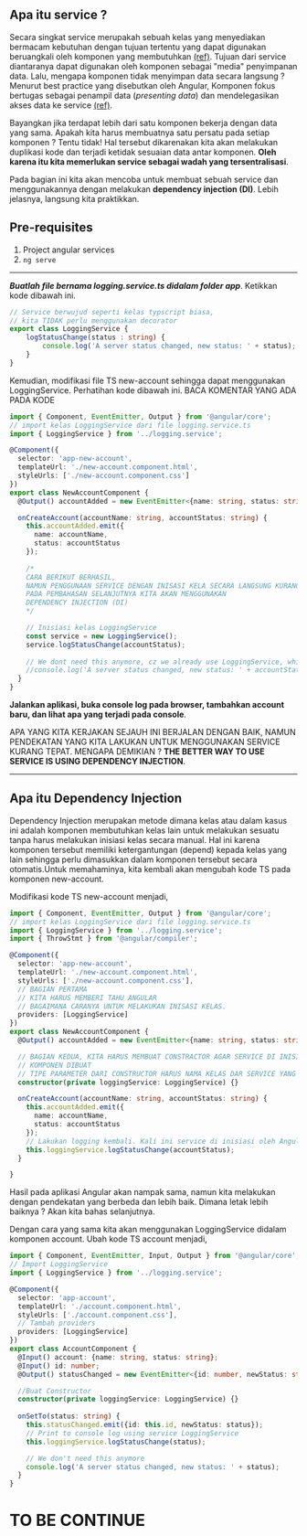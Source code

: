 ## Apa itu service ?
Secara singkat service merupakah sebuah kelas yang menyediakan bermacam kebutuhan dengan tujuan tertentu yang dapat digunakan beruangkali oleh komponen yang membutuhkan [(ref)](https://angular.io/guide/architecture-services). Tujuan dari service diantaranya dapat digunakan oleh komponen sebagai "media" penyimpanan data. Lalu, mengapa komponen tidak menyimpan data secara langsung ? Menurut best practice yang disebutkan oleh Angular, Komponen fokus bertugas sebagai penampil data (_presenting data_) dan mendelegasikan akses data ke service [(ref)](https://angular.io/tutorial/toh-pt4).

Bayangkan jika terdapat lebih dari satu komponen bekerja dengan data yang sama. Apakah kita harus membuatnya satu persatu pada setiap komponen ? Tentu tidak! Hal tersebut dikarenakan kita akan melakukan duplikasi kode dan terjadi ketidak sesuaian data antar komponen. **Oleh karena itu kita memerlukan service sebagai wadah yang tersentralisasi**.

Pada bagian ini kita akan mencoba untuk membuat sebuah service dan menggunakannya dengan melakukan **dependency injection (DI)**. Lebih jelasnya, langsung kita praktikkan.

## Pre-requisites
1. Project angular services
1. `ng serve`

***

_**Buatlah file bernama logging.service.ts didalam folder app**_. Ketikkan kode dibawah ini.
```typescript
// Service berwujud seperti kelas typscript biasa, 
// kita TIDAK perlu menggunakan decorator
export class LoggingService {
    logStatusChange(status : string) {
        console.log('A server status changed, new status: ' + status);
    }
}
```
Kemudian, modifikasi file TS new-account sehingga dapat menggunakan LoggingService. Perhatihan kode dibawah ini. BACA KOMENTAR YANG ADA PADA KODE
```typescript
import { Component, EventEmitter, Output } from '@angular/core';
// import kelas LoggingService dari file logging.service.ts
import { LoggingService } from '../logging.service';

@Component({
  selector: 'app-new-account',
  templateUrl: './new-account.component.html',
  styleUrls: ['./new-account.component.css']
})
export class NewAccountComponent {
  @Output() accountAdded = new EventEmitter<{name: string, status: string}>();

  onCreateAccount(accountName: string, accountStatus: string) {
    this.accountAdded.emit({
      name: accountName,
      status: accountStatus
    });
    
    /*
    CARA BERIKUT BERHASIL, 
    NAMUN PENGGUNAAN SERVICE DENGAN INISASI KELA SECARA LANGSUNG KURANG TEPAT
    PADA PEMBAHASAN SELANJUTNYA KITA AKAN MENGGUNAKAN
    DEPENDENCY INJECTION (DI)
    */

    // Inisiasi kelas LoggingService
    const service = new LoggingService();
    service.logStatusChange(accountStatus);
    
    // We dont need this anymore, cz we already use LoggingService, which is the same
    //console.log('A server status changed, new status: ' + accountStatus);
  }
}
```
**Jalankan aplikasi, buka console log pada browser, tambahkan account baru, dan lihat apa yang terjadi pada console**.

APA YANG KITA KERJAKAN SEJAUH INI BERJALAN DENGAN BAIK, NAMUN PENDEKATAN YANG KITA LAKUKAN UNTUK MENGGUNAKAN SERVICE KURANG TEPAT. MENGAPA DEMIKIAN ? **THE BETTER WAY TO USE SERVICE IS USING DEPENDENCY INJECTION**.

***
## Apa itu Dependency Injection
Dependency Injection merupakan metode dimana kelas atau dalam kasus ini adalah komponen membutuhkan kelas lain untuk melakukan sesuatu tanpa harus melakukan inisiasi kelas secara manual. Hal ini karena komponen tersebut memiliki ketergantungan (depend) kepada kelas yang lain sehingga perlu dimasukkan dalam komponen tersebut secara otomatis.Untuk memahaminya, kita kembali akan mengubah kode TS pada komponen new-account.

Modifikasi kode TS new-account menjadi,
```typescript
import { Component, EventEmitter, Output } from '@angular/core';
// import kelas LoggingService dari file logging.service.ts
import { LoggingService } from '../logging.service';
import { ThrowStmt } from '@angular/compiler';

@Component({
  selector: 'app-new-account',
  templateUrl: './new-account.component.html',
  styleUrls: ['./new-account.component.css'],
  // BAGIAN PERTAMA
  // KITA HARUS MEMBERI TAHU ANGULAR
  // BAGAIMANA CARANYA UNTUK MELAKUKAN INISASI KELAS.
  providers: [LoggingService]
})
export class NewAccountComponent {
  @Output() accountAdded = new EventEmitter<{name: string, status: string}>();

  // BAGIAN KEDUA, KITA HARUS MEMBUAT CONSTRACTOR AGAR SERVICE DI INISIASI SAAT
  // KOMPONEN DIBUAT
  // TIPE PARAMETER DARI CONSTRUCTOR HARUS NAMA KELAS DAR SERVICE YANG DIGUNAKAKAN
  constructor(private loggingService: LoggingService) {}

  onCreateAccount(accountName: string, accountStatus: string) {
    this.accountAdded.emit({
      name: accountName,
      status: accountStatus
    });
    // Lakukan logging kembali. Kali ini service di inisiasi oleh Angular
    this.loggingService.logStatusChange(accountStatus);
  }

}
```
Hasil pada aplikasi Angular akan nampak sama, namun kita melakukan dengan pendekatan yang berbeda dan lebih baik. Dimana letak lebih baiknya ? Akan kita bahas selanjutnya.

Dengan cara yang sama kita akan menggunakan LoggingService didalam komponen account. Ubah kode TS account menjadi,
```typescript
import { Component, EventEmitter, Input, Output } from '@angular/core';
// Import LoggingService
import { LoggingService } from '../logging.service';

@Component({
  selector: 'app-account',
  templateUrl: './account.component.html',
  styleUrls: ['./account.component.css'],
  // Tambah providers
  providers: [LoggingService]
})
export class AccountComponent {
  @Input() account: {name: string, status: string};
  @Input() id: number;
  @Output() statusChanged = new EventEmitter<{id: number, newStatus: string}>();

  //Buat Constructor
  constructor(private loggingService: LoggingService) {}
  
  onSetTo(status: string) {
    this.statusChanged.emit({id: this.id, newStatus: status});
    // Print to console log using service LoggingService
    this.loggingService.logStatusChange(status);

    // We don't need this anymore
    console.log('A server status changed, new status: ' + status);
  }
}
```
# TO BE CONTINUE